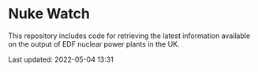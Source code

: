 # Nuke Watch

This repository includes code for retrieving the latest information available on the output of EDF nuclear power plants in the UK.

Last updated: 2022-05-04 13:31